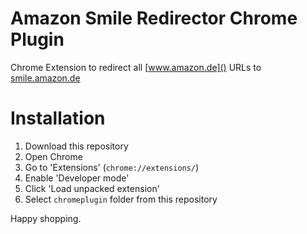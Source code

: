 Amazon Smile Redirector Chrome Plugin
======================

Chrome Extension to redirect all [www.amazon.de]() URLs to [smile.amazon.de]()

Installation
============

1. Download this repository
1. Open Chrome
1. Go to 'Extensions' (`chrome://extensions/`)
1. Enable 'Developer mode'
1. Click 'Load unpacked extension'
1. Select `chromeplugin` folder from this repository

Happy shopping.

